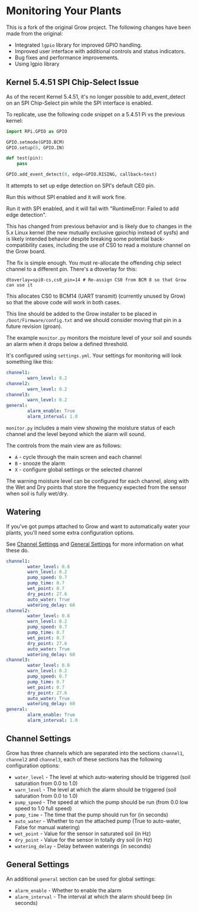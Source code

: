 # Monitoring Your Plants

This is a fork of the original Grow project. The following changes have been made from the original:

- Integrated `lgpio` library for improved GPIO handling.
- Improved user interface with additional controls and status indicators.
- Bug fixes and performance improvements.
- Using lgpio library 

## Kernel 5.4.51 SPI Chip-Select Issue

As of the recent Kernel 5.4.51, it's no longer possible to add_event_detect on an SPI Chip-Select pin while the SPI interface is enabled.

To replicate, use the following code snippet on a 5.4.51 Pi vs the previous kernel:

```python
import RPi.GPIO as GPIO

GPIO.setmode(GPIO.BCM)
GPIO.setup(8, GPIO.IN)

def test(pin):
    pass

GPIO.add_event_detect(8, edge=GPIO.RISING, callback=test)
```

It attempts to set up edge detection on SPI's default CE0 pin.

Run this without SPI enabled and it will work fine.

Run it with SPI enabled, and it will fail with "RuntimeError: Failed to add edge detection".

This has changed from previous behavior and is likely due to changes in the 5.x Linux kernel (the new mutually exclusive gpiochip instead of sysfs) and is likely intended behavior despite breaking some potential back-compatibility cases, including the use of CS0 to read a moisture channel on the Grow board.

The fix is simple enough. You must re-allocate the offending chip select channel to a different pin. There's a dtoverlay for this:

```plaintext
dtoverlay=spi0-cs,cs0_pin=14 # Re-assign CS0 from BCM 8 so that Grow can use it
```

This allocates CS0 to BCM14 (UART transmit) (currently unused by Grow) so that the above code will work in both cases.

This line should be added to the Grow installer to be placed in `/boot/Firmware/config.txt` and we should consider moving that pin in a future revision (groan).

The example `monitor.py` monitors the moisture level of your soil and sounds an alarm when it drops below a defined threshold.

It's configured using `settings.yml`. Your settings for monitoring will look something like this:

```yaml
channel1:
        warn_level: 0.2
channel2:
        warn_level: 0.2
channel3:
        warn_level: 0.2
general:
        alarm_enable: True
        alarm_interval: 1.0
```

`monitor.py` includes a main view showing the moisture status of each channel and the level beyond which the alarm will sound.

The controls from the main view are as follows:

* `A` - cycle through the main screen and each channel
* `B` - snooze the alarm
* `X` - configure global settings or the selected channel

The warning moisture level can be configured for each channel, along with the Wet and Dry points that store the frequency expected from the sensor when soil is fully wet/dry.

## Watering

If you've got pumps attached to Grow and want to automatically water your plants, you'll need some extra configuration options.

See [Channel Settings](#channel-settings) and [General Settings](#general-settings) for more information on what these do.

```yaml
channel1:
        water_level: 0.8
        warn_level: 0.2
        pump_speed: 0.7
        pump_time: 0.7
        wet_point: 0.7
        dry_point: 27.6
        auto_water: True
        watering_delay: 60
channel2:
        water_level: 0.8
        warn_level: 0.2
        pump_speed: 0.7
        pump_time: 0.7
        wet_point: 0.7
        dry_point: 27.6
        auto_water: True
        watering_delay: 60
channel3:
        water_level: 0.8
        warn_level: 0.2
        pump_speed: 0.7
        pump_time: 0.7
        wet_point: 0.7
        dry_point: 27.6
        auto_water: True
        watering_delay: 60
general:
        alarm_enable: True
        alarm_interval: 1.0
```

## Channel Settings

Grow has three channels which are separated into the sections `channel1`, `channel2` and `channel3`, each of these sections has the following configuration options:

* `water_level` - The level at which auto-watering should be triggered (soil saturation from 0.0 to 1.0)
* `warn_level` - The level at which the alarm should be triggered (soil saturation from 0.0 to 1.0)
* `pump_speed` - The speed at which the pump should be run (from 0.0 low speed to 1.0 full speed)
* `pump_time` - The time that the pump should run for (in seconds)
* `auto_water` - Whether to run the attached pump (True to auto-water, False for manual watering)
* `wet_point` - Value for the sensor in saturated soil (in Hz)
* `dry_point` - Value for the sensor in totally dry soil (in Hz)
* `watering_delay` - Delay between waterings (in seconds)

## General Settings

An additional `general` section can be used for global settings:

* `alarm_enable` - Whether to enable the alarm
* `alarm_interval` - The interval at which the alarm should beep (in seconds)
